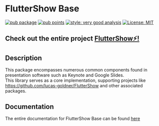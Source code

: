 # FlutterShow Base

[![pub package](https://img.shields.io/pub/v/fluttershow_base.svg)](https://pub.dev/packages/fluttershow_base)
[![pub points](https://img.shields.io/pub/points/fluttershow_base?color=2E8B57&label=pub%20points)](https://pub.dev/packages/fluttershow_base/score)
[![style: very good analysis](https://img.shields.io/badge/style-very_good_analysis-B22C89.svg)](https://pub.dev/packages/very_good_analysis)
[![License: MIT](https://img.shields.io/badge/License-MIT-yellow.svg)](https://opensource.org/licenses/MIT)

## Check out the entire project [FlutterShow⚡️!](https://github.com/lucas-goldner/FlutterShow)

## Description

This package encompasses numerous common components found in presentation software such as Keynote and Google Slides.\
This library serves as a core implementation, supporting projects like https://github.com/lucas-goldner/FlutterShow and other associated packages.

## Documentation

The entire documentation for FlutterShow Base can be found [here](https://flutter-show-docs.vercel.app/docs/category/fluttershow-base)
